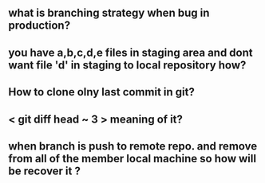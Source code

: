 ## what is branching strategy when bug in production?

## you have a,b,c,d,e files in staging area and dont want file 'd' in staging to local repository how?

## How to clone olny last commit in git?

## < git diff head ~ 3 > meaning of it?

## when branch is push to remote repo. and remove from all of the member local machine so how will be recover it ?
